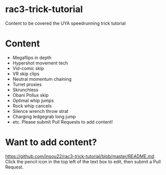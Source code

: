 # rac3-trick-tutorial
Content to be covered the UYA speedrunning trick tutorial

# Content
- Megaflips in depth
- Hypershot movement tech
- Vid-comic skip
- VR skip clips
- Neutral momentum chaining
- Turret proxies
- Skrunchless
- Obani Pollux skip
- Optimal whip jumps
- Rock whip cancels
- Silence wrench throw strat
- Charging ledgegrab long jump
- etc. Please submit Pull Requests to add content!

# Want to add content?
https://github.com/insou22/rac3-trick-tutorial/blob/master/README.md
Click the pencil icon in the top left of the text box to edit, then submit a Pull Request.
